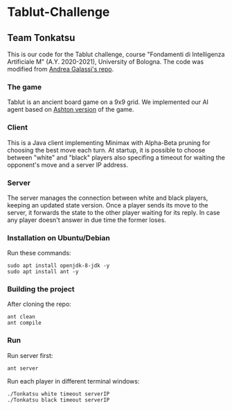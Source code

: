 # Tablut-Challenge
## Team Tonkatsu

This is our code for the Tablut challenge, course "Fondamenti di Intelligenza Artificiale M" (A.Y. 2020-2021), University of Bologna.
The code was modified from [Andrea Galassi's repo](https://github.com/AGalassi/TablutCompetition).

### The game
Tablut is an ancient board game on a 9x9 grid. We implemented our AI agent based on [Ashton version](https://www.heroicage.org/issues/13/ashton.php) of the game. 

### Client
This is a Java client implementing Minimax with Alpha-Beta pruning for choosing the best move each turn. At startup, it is possible to choose between "white" and "black" players also specifing a timeout for waiting the opponent's move and a server IP address.

### Server
The server manages the connection between white and black players, keeping an updated state version. Once a player sends its move to the server, it forwards the state to the other player waiting for its reply. In case any player doesn't answer in due time the former loses.

### Installation on Ubuntu/Debian
Run these commands:
```sudo apt update
sudo apt install openjdk-8-jdk -y
sudo apt install ant -y
```
### Building the project
After cloning the repo:
```cd Tablut-Challenge/Tablut
ant clean
ant compile
```

### Run
Run server first:
```
ant server
```

Run each player in different terminal windows:
```
./Tonkatsu white timeout serverIP
./Tonkatsu black timeout serverIP
```
